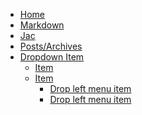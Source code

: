 <!-- pagetitle:Site Navigation -->
<!-- layout:page.php -->
- [Home](#)
- [Markdown](markdown)
- [Jac](jac)
- [Posts/Archives](archives)
- [Dropdown Item](javascript:void(0);)<!-- Use javascript:void(0); as the link target on top level items to avoid them being clickable and thus confusing visitors -->
  - [Item](#)
  - [Item](javascript:void(0);)
    - [Drop left menu item](#)
    - [Drop left menu item](#)
